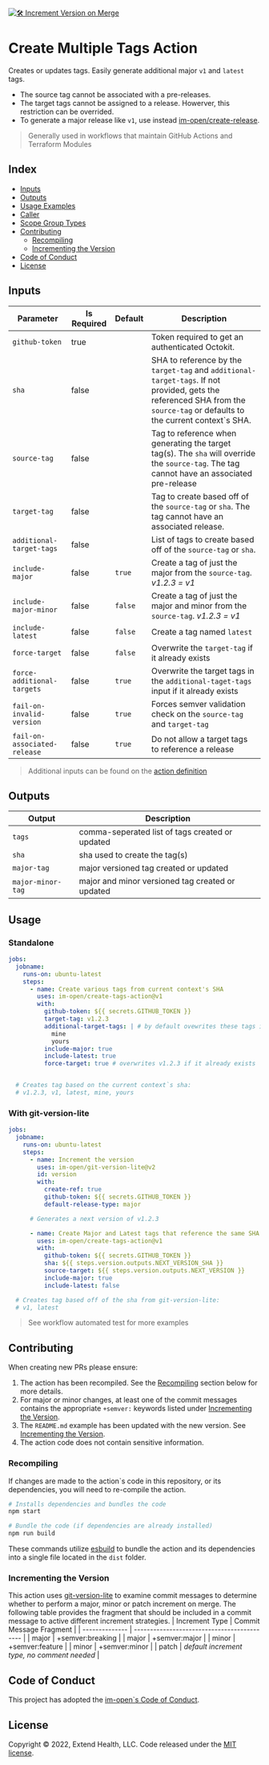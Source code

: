 [![🛠️ Increment Version on Merge](https://github.com/im-open/create-tags-action/actions/workflows/increment-version-on-merge.yml/badge.svg)](https://github.com/im-open/create-tags-action/actions/workflows/increment-version-on-merge.yml)

# Create Multiple Tags Action

Creates or updates tags. Easily generate additional major `v1` and `latest` tags.

- The source tag cannot be associated with a pre-releases.
- The target tags cannot be assigned to a release. Howerver, this restriction can be overrided.
- To generate a major release like `v1`, use instead [im-open/create-release](https://github.com/im-open/create-release).

> Generally used in workflows that maintain GitHub Actions and Terraform Modules

## Index

- [Inputs](#inputs)
- [Outputs](#outputs)
- [Usage Examples](#usage-examples)
- [Caller](#caller)
- [Scope Group Types](#scope-group-types)
- [Contributing](#contributing)
  - [Recompiling](#recompiling)
  - [Incrementing the Version](#incrementing-the-version)
- [Code of Conduct](#code-of-conduct)
- [License](#license)

## Inputs

| Parameter                    | Is Required | Default | Description                                                                                                                                                                 |
| ---------------------------- | ----------- | ------- | --------------------------------------------------------------------------------------------------------------------------------------------------------------------------- |
| `github-token`               | true        |         | Token required to get an authenticated Octokit.                                                                                                                             |
| `sha`                        | false       |         | SHA to reference by the `target-tag` and `additional-target-tags`. If not provided, gets the referenced SHA from the `source-tag` or defaults to the current context`s SHA. |
| `source-tag`                 | false       |         | Tag to reference when generating the target tag(s). The `sha` will override the `source-tag`. The tag cannot have an associated pre-release                                 |
| `target-tag`                 | false       |         | Tag to create based off of the `source-tag` or `sha`. The tag cannot have an associated release.                                                                            |
| `additional-target-tags`     | false       |         | List of tags to create based off of the `source-tag` or `sha`.                                                                                                              |
| `include-major`              | false       | `true`  | Create a tag of just the major from the `source-tag`. _v1.2.3 = v1_                                                                                                         |
| `include-major-minor`        | false       | `false` | Create a tag of just the major and minor from the `source-tag`. _v1.2.3 = v1_                                                                                               |
| `include-latest`             | false       | `false` | Create a tag named `latest`                                                                                                                                                 |
| `force-target`               | false       | `false` | Overwrite the `target-tag` if it already exists                                                                                                                             |
| `force-additional-targets`   | false       | `true`  | Overwrite the target tags in the `additional-taget-tags` input if it already exists                                                                                         |
| `fail-on-invalid-version`    | false       | `true`  | Forces semver validation check on the `source-tag` and `target-tag`                                                                                                         |
| `fail-on-associated-release` | false       | `true`  | Do not allow a target tags to reference a release                                                                                                                           |

> Additional inputs can be found on the [action definition](https://github.com/im-open/create-tags-action/blob/main/action.yml)

## Outputs

| Output            | Description                                      |
| ----------------- | ------------------------------------------------ |
| `tags`            | comma-seperated list of tags created or updated  |
| `sha`             | sha used to create the tag(s)                    |
| `major-tag`       | major versioned tag created or updated           |
| `major-minor-tag` | major and minor versioned tag created or updated |

## Usage

### Standalone

```yml
jobs:
  jobname:
    runs-on: ubuntu-latest
    steps:
      - name: Create various tags from current context's SHA
        uses: im-open/create-tags-action@v1
        with:
          github-token: ${{ secrets.GITHUB_TOKEN }}
          target-tag: v1.2.3
          additional-target-tags: | # by default ovewrites these tags if already exist
            mine
            yours
          include-major: true
          include-latest: true
          force-target: true # overwrites v1.2.3 if it already exists


  # Creates tag based on the current context`s sha:
  # v1.2.3, v1, latest, mine, yours
```

### With git-version-lite

```yml
jobs:
  jobname:
    runs-on: ubuntu-latest
    steps:
      - name: Increment the version
        uses: im-open/git-version-lite@v2
        id: version
        with:
          create-ref: true
          github-token: ${{ secrets.GITHUB_TOKEN }}
          default-release-type: major

      # Generates a next version of v1.2.3

      - name: Create Major and Latest tags that reference the same SHA as the main tag
        uses: im-open/create-tags-action@v1
        with:
          github-token: ${{ secrets.GITHUB_TOKEN }}
          sha: ${{ steps.version.outputs.NEXT_VERSION_SHA }}
          source-target: ${{ steps.version.outputs.NEXT_VERSION }}
          include-major: true
          include-latest: false

  # Creates tag based off of the sha from git-version-lite:
  # v1, latest
```

> See workflow automated test for more examples

## Contributing

When creating new PRs please ensure:

1. The action has been recompiled. See the [Recompiling](#recompiling) section below for more details.
2. For major or minor changes, at least one of the commit messages contains the appropriate `+semver:` keywords listed under [Incrementing the Version](#incrementing-the-version).
3. The `README.md` example has been updated with the new version. See [Incrementing the Version](#incrementing-the-version).
4. The action code does not contain sensitive information.

### Recompiling

If changes are made to the action`s code in this repository, or its dependencies, you will need to re-compile the action.

```sh
# Installs dependencies and bundles the code
npm start

# Bundle the code (if dependencies are already installed)
npm run build
```

These commands utilize [esbuild](https://esbuild.github.io/getting-started/#bundling-for-node) to bundle the action and
its dependencies into a single file located in the `dist` folder.

### Incrementing the Version

This action uses [git-version-lite] to examine commit messages to determine whether to perform a major, minor or patch increment on merge. The following table provides the fragment that should be included in a commit message to active different increment strategies.
| Increment Type | Commit Message Fragment |
| -------------- | ------------------------------------------- |
| major | +semver:breaking |
| major | +semver:major |
| minor | +semver:feature |
| minor | +semver:minor |
| patch | _default increment type, no comment needed_ |

## Code of Conduct

This project has adopted the [im-open`s Code of Conduct](https://github.com/im-open/.github/blob/main/CODE_OF_CONDUCT.md).

## License

Copyright &copy; 2022, Extend Health, LLC. Code released under the [MIT license](LICENSE).

[git-version-lite]: https://github.com/im-open/git-version-lite

